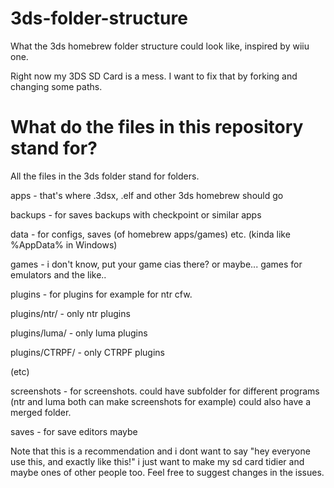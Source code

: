# 3ds-folder-structure
What the 3ds homebrew folder structure could look like, inspired by wiiu one.

Right now my 3DS SD Card is a mess. I want to fix that by forking and changing some paths.

# What do the files in this repository stand for?
All the files in the 3ds folder stand for folders.

apps - that's where .3dsx, .elf and other 3ds homebrew should go

backups - for saves backups with checkpoint or similar apps

data - for configs, saves (of homebrew apps/games) etc. (kinda like %AppData% in Windows)

games - i don't know, put your game cias there? or maybe... games for emulators and the like..

plugins - for plugins for example for ntr cfw.

plugins/ntr/ - only ntr plugins

plugins/luma/ - only luma plugins

plugins/CTRPF/ - only CTRPF plugins

(etc)

screenshots - for screenshots. could have subfolder for different programs (ntr and luma both can make screenshots for example) could also have a merged folder.

saves - for save editors maybe

Note that this is a recommendation and i dont want to say "hey everyone use this, and exactly like this!" i just want to make my sd card tidier and maybe ones of other people too. Feel free to suggest changes in the issues.


